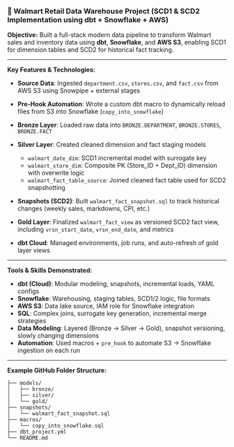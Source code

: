 ### 🛒 Walmart Retail Data Warehouse Project (SCD1 & SCD2 Implementation using dbt + Snowflake + AWS)

**Objective:**
Built a full-stack modern data pipeline to transform Walmart sales and inventory data using **dbt**, **Snowflake**, and **AWS S3**, enabling SCD1 for dimension tables and SCD2 for historical fact tracking.

---

**Key Features & Technologies:**

* **Source Data**: Ingested `department.csv`, `stores.csv`, and `fact.csv` from AWS S3 using Snowpipe + external stages
* **Pre-Hook Automation**: Wrote a custom dbt macro to dynamically reload files from S3 into Snowflake (`copy_into_snowflake`)
* **Bronze Layer**: Loaded raw data into `BRONZE.DEPARTMENT`, `BRONZE.STORES`, `BRONZE.FACT`
* **Silver Layer**: Created cleaned dimension and fact staging models

  * `walmart_date_dim`: SCD1 incremental model with surrogate key
  * `walmart_store_dim`: Composite PK (Store\_ID + Dept\_ID) dimension with overwrite logic
  * `walmart_fact_table_source`: Joined cleaned fact table used for SCD2 snapshotting
* **Snapshots (SCD2)**: Built `walmart_fact_snapshot.sql` to track historical changes (weekly sales, markdowns, CPI, etc.)
* **Gold Layer**: Finalized `walmart_fact_view` as versioned SCD2 fact view, including `vrsn_start_date`, `vrsn_end_date`, and metrics
* **dbt Cloud**: Managed environments, job runs, and auto-refresh of gold layer views

---

**Tools & Skills Demonstrated:**

* **dbt (Cloud)**: Modular modeling, snapshots, incremental loads, YAML configs
* **Snowflake**: Warehousing, staging tables, SCD1/2 logic, file formats
* **AWS S3**: Data lake source, IAM role for Snowflake integration
* **SQL**: Complex joins, surrogate key generation, incremental merge strategies
* **Data Modeling**: Layered (Bronze → Silver → Gold), snapshot versioning, slowly changing dimensions
* **Automation**: Used macros + `pre_hook` to automate S3 → Snowflake ingestion on each run

---

**Example GitHub Folder Structure:**

```
├── models/
│   ├── bronze/
│   ├── silver/
│   └── gold/
├── snapshots/
│   └── walmart_fact_snapshot.sql
├── macros/
│   └── copy_into_snowflake.sql
├── dbt_project.yml
└── README.md
```


